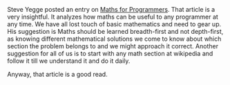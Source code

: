 <html><body>Steve Yegge posted an entry on <a href="http://steve-yegge.blogspot.com/2006/03/math-for-programmers.
html">Maths for Programmers</a>. That article is a very insightful. It analyzes how maths can be useful to any programmer at any time. We have all lost touch of basic mathematics and need to gear up. His suggestion is Maths should be learned breadth-first and not depth-first, as knowing different mathematical solutions we come to know about which section the problem belongs to and we might approach it correct. Another suggestion for all of us is to start with any math section at wikipedia and follow it till we understand it and do it daily.

Anyway, that article is a good read.</body></html>